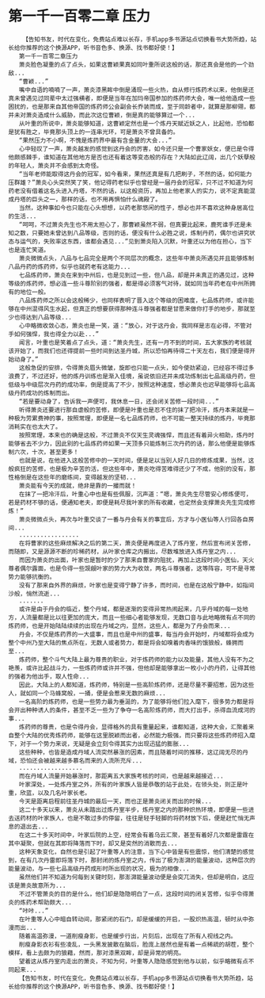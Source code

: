 # 第一千一百零二章 压力
        【告知书友，时代在变化，免费站点难以长存，手机app多书源站点切换看书大势所趋，站长给你推荐的这个换源APP，听书音色多、换源、找书都好使！】
       第一千一百零二章压力
       萧炎脸色凝重的点了点头，如果这曹颖果真如同叶重所说这般的话，那还真会是他的一个劲敌...
       “曹颖...”
       嘴中自语的喃喃了一声，萧炎漆黑眸中倒是涌现一些火热，自从修行炼药术以来，他倒是还真未曾遇见过同辈中太过强横者，即便是当年在加玛帝国参加的炼药师大会，唯一给他造成一些困扰的，也是那来自其他帝国的炼药师公会副会长乔装而成，至于同龄者中，就算是那柳翎，都并未对萧炎造成什么威胁，而此次这位曹颖，倒是真的能够算过一个...
       从叶重的所说中，萧炎能够知道，这曹颖定然也是一个炼丹天赋近妖之人，比起他，恐怕都是犹有胜之，毕竟那头顶上的一连串光环，可是萧炎不曾具备的。
       “果然压力不小啊，不愧是炼药界中最有含金量的大会...”
       心中轻叹了一声，萧炎越发的感觉到这丹会的厉害，如今还只是一个曹家妖女，便已是令得他颇感棘手，谁知道在其他地方是否也还有着这等变态般的存在？大陆如此辽阔，出几个妖孽般的年轻人，萧炎并不会感到太奇怪。
       “当年老师能取得这丹会的冠军，如今看来，果然还真是有几把刷子，不然的话，如何能力压群雄？”萧炎心头突然笑了笑，他记得药老似乎也曾经是一届丹会的冠军，只不过不知道为何药老没有借着这名头进入丹塔，不然的话，以这般资历，再加上他老家人的实力，说不定真能混成丹塔的巨头之一，那样的话，也不用再惧怕什么魂殿了。
       当然，这种事如今也只能在心头想想，以药老那悠闲的性子，想必也并不喜欢这种身居高位的生活...
       “呵呵，不过萧炎先生也不用太担心了，那曹颖虽然不弱，但真要比起来，鹿死谁手还是未知之数，只要她未曾达到八品等级，否则的话，便没有什么必胜之说，炼制丹药，偶尔也讲究状态与运气的，失败率这东西，谁都会遇见...”见到萧炎陷入沉默，叶重还以为他在担心，当下也是连忙笑道。
       萧炎微微点头，八品与七品完全是两个不同层次的概念，这些年中萧炎所遇见并且能够炼制八品丹药的炼药师，似乎也就药老有这能力...
       七品炼药师，萧炎在来到中州后，也是见到过一些，但八品，却是并未真正的遇见过，这种等级的炼药师，想必连一些斗尊阶别的强者，都是得必须客气对待，就如同当年药老在中州所拥有的地位一般。
       八品炼药师之所以会这般稀少，也同样表明了晋入这个等级的困难度，七品炼药师，或许能够在中州混得风生水起，但真正的想要获得那种连斗尊强者都是甘愿来做你打手的地步，那就至少也得达到八品等级...
       心中略微收敛心态，萧炎也是一笑，道：“放心，对于这丹会，我同样是志在必得，不管对手如何强悍，我也得全力以赴...”
       闻言，叶重也是笑着点了点头，道：“萧炎先生，还有一月不到的时间，五大家族的考核就该开始了，而我们也还得提前一些时间到达圣丹城，所以恐怕再待得二十天左右，我们便是得开始动身了。”
       这般急促的安排，令得萧炎眉头微皱，旋即也只能一点头，如今使劲紧迫，已经容不得过多浪费了，不过还好，他的炼丹训练也是渐入佳境，虽说依旧还并未成功炼制出七品高级丹药，但低级与中级层次丹药的成功率，倒是提高了不少，按照这种速度，想必萧炎也迟早能够将七品高级丹药成功的炼制而出。
       “若是要动身了，告诉我一声便可，我休息一日，还会闭关苦修一段时间...”
       听得萧炎还要进行那自虐般的苦修，即便是叶重也是忍不住的抹了把冷汗，炼丹本来就是一种极为劳累费神的事，按照常理，即便是一名七品炼药师，也不可能一整天持续的炼丹，毕竟那消耗实在也太大了。
       按照常理，本来也的确是这般，不过萧炎不仅天生灵魂强悍，而且还有着异火相助，炼丹时能够省去不少力，因此别的七品炼药师如果一天顶多只能炼制三次丹药的话，那么他便是能够炼制六次，十次，甚至更多！
       也就是说，在他进入这般苦修中的一天时间，便是足以当别人好几日的修炼成果，当然，这般疯狂的苦修，也是极为辛苦的活，但这些年中，萧炎吃得苦难得还少了不成，他别的没有，那性格倒是在这些年的磨练间，变得越发的坚韧...
       萧炎能有今天的成就，绝非是靠的一撮而就！
       在抹了一把冷汗后，叶重心中也是有些佩服，沉声道：“嗯，萧炎先生尽管安心修炼便可，若是药材不够的话，便通知老夫，即便是耗尽我叶家的所有收藏，也定然会支撑萧炎先生完成修炼！”
       萧炎微微点头，再次与叶重交谈了一番与丹会有关的事宜后，方才与小医仙等人行回各自房间...
       .................
       在将曹家的这些麻烦解决之后的第二天，萧炎便是再度进入了炼丹室，然后宣布闭关苦修，而随即，又是源源不断的珍稀药材，从叶家仓库之内搬出，尽数堆放进入炼丹室之内...
       而因为萧炎的出面，叶家也是暂时的少了那来自曹家的阻扰，再加上这段时间小医仙，天火尊者偶尔露面，也是令得一些觊觎叶家的势力大为收敛，两名斗尊强者，这等阵容，可不是寻常势力能够抗衡的。
       没有了那来自外界的麻烦，叶家也是变得宁静了许多，而时间，也是在这般宁静中，如指间沙般，悄然流逝...
       .......
       或许是由于丹会的临近，整个丹域，都是逐渐的变得异常热闹起来，几乎丹域的每一处地方，人流量都是比以往更加的庞大，而且一些细心者能够发现，无数口音与此地略微有点不同的炼药师，也是开始陆陆续续的出现在丹域之内，显然，这些人，都是为了丹会而来...
       丹会，不仅是炼药界的一大盛事，而且也是中州的盛事，每当丹会开始时，丹域都将会成为整个中州乃至大陆的焦点所在，无数人或者势力，都是将会如嗅着肉香味的饿狼般，蜂拥而至...
       炼药师，整个斗气大陆上最为尊贵的职业，对于炼药师的能力以及能量，其他人没有不为之艳羡，或许比起战斗力，一些炼药师或许并不强，但他却是能够拿出一枚小小的丹药，让得其他的强者为他出手，取人性命...
       因此，大陆上的人都知道，炼药师，特别是一些高阶炼药师，还是尽量不要招惹，因为这些人，就如同一个马蜂窝般，一捅，便是会惹来无数的麻烦...
       一名高阶的炼药师，也是一些势力最为垂涎的，为了能够将他们拉入麾下，很多势力都是将会开出种种诱人的条件，甚至不乏一些为了争夺一名高阶炼药师，而大打出手，杀得血流成河的事...
       炼药师的尊贵，也是令得丹会，显得格外的具有重量起来，谁都知道，这种大会，汇聚着来自整个大陆的优秀炼药师，能够在这里脱颖而出者，必然能力极强，而只要将这些炼药师招入麾下，对于一个势力来说，无疑是会立刻令得其实力出现迅猛的膨胀...
       这些种种，也皆是造成丹域人流突然暴涨的因素，而且随着时间的推移，这辽阔无尽的丹域，恐怕还会被越来越多慕名而来的人流所充斥...
       ..................
       而在丹域人流量开始暴涨时，那距离五大家族考核的时间，也是越来越接近...
       叶家深处，一处炼丹室之外，所有的叶家族人皆是恭敬的站于此处，在领头处，则正是叶重，欣蓝，以及几名叶家长老。
       今天是距离启程前往圣丹城的最后一天，而也正是萧炎闭关而出的时候...
       这二十多天以来，萧炎从未踏出过炼丹室半步，炼丹室之内的那种炽热环境，即便是一些进去送药材的叶家族人，也是不敢过多的停留，往往是轻手轻脚的将药材放下后，便是赶忙悄无声息的退出去...
       在这二十多天时间中，叶家后院的上空，经常会有着乌云汇聚，甚至有着好几次都是雷霆在其中凝聚，但就在其即将降落而下时，却又是突然的消散而去...
       这种天象变化，自然也是引起了叶重等人的注意，当下心中皆是有些震惊，他们清楚的感觉到，在有几次丹雷即将落下时，那封闭的炼丹室之内，传出了极为澎湃的能量波动，这种层次的能量波动，与一些七品高级丹药成形时所出现的状况，极为的相像...
       虽然他们并不知道为何每到关键时刻，那澎湃能量波动便是会突兀消失，但却是明白，这应该是萧炎故意所为...
       不过不管萧炎的目的是什么，他们却是隐隐明白了一点，这段时间的闭关苦修，似乎令得萧炎的炼药术帮助颇大...
       “咔咔...”
       在叶重等人心中暗自转动间，那紧闭的石门，却是缓缓的开启，一股炽热高温，顿时从中弥漫而出...
       随着高温弥漫，一道削瘦身影，也是缓步行出，片刻后，出现在了所有人视线之内。
       削瘦身影衣衫有些凌乱，一头黑发披散在脑后，脸庞上居然也是有着一点稀疏的胡茬，整个模样，看上去颇为的狼藉，然而，那对漆黑双眸，却是异常的明亮。
       望着这从炼丹室内走出的萧炎，不知为何，叶重等人隐隐感觉到他与以前，似乎略微有点不同起来...
       【告知书友，时代在变化，免费站点难以长存，手机app多书源站点切换看书大势所趋，站长给你推荐的这个换源APP，听书音色多、换源、找书都好使！】